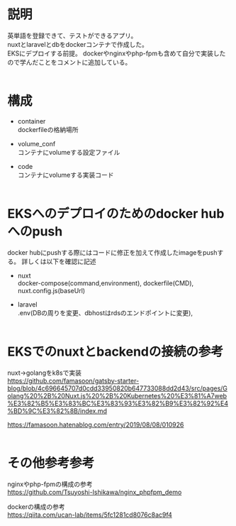 # 説明
英単語を登録できて、テストができるアプリ。<br>
nuxtとlaravelとdbをdockerコンテナで作成した。<br>
EKSにデプロイする前提。
dockerやnginxやphp-fpmも含めて自分で実装したので学んだことをコメントに追加している。<br><br>

# 構成
- container<br>
dockerfileの格納場所<br>

- volume_conf<br>
コンテナにvolumeする設定ファイル<br>

- code<br>
コンテナにvolumeする実装コード<br><br>

# EKSへのデプロイのためのdocker hubへのpush
docker hubにpushする際にはコードに修正を加えて作成したimageをpushする。
詳しくは以下を確認に記述<br>

- nuxt<br>
docker-compose(command,environment), dockerfile(CMD), nuxt.config.js(baseUrl)<br>

- laravel<br>
.env(DBの周りを変更、dbhostはrdsのエンドポイントに変更), <br><br>

# EKSでのnuxtとbackendの接続の参考
nuxt→golangをk8sで実装<br>
https://github.com/famasoon/gatsby-starter-blog/blob/4c696645707d0cdd33950820b647733088dd2d43/src/pages/Golang%20%2B%20Nuxt.js%20%2B%20Kubernetes%20%E3%81%A7web%E3%82%B5%E3%83%BC%E3%83%93%E3%82%B9%E3%82%92%E4%BD%9C%E3%82%8B/index.md<br>

https://famasoon.hatenablog.com/entry/2019/08/08/010926<br><br>

# その他参考参考
nginxやphp-fpmの構成の参考<br>
https://github.com/Tsuyoshi-Ishikawa/nginx_phpfpm_demo<br>

dockerの構成の参考<br>
https://qiita.com/ucan-lab/items/5fc1281cd8076c8ac9f4